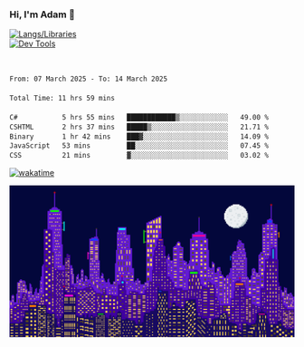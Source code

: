 ### Hi, I'm Adam 👋

[![Langs/Libraries](https://skillicons.dev/icons?i=cs,dotnet,js,css,html,sass,ts,jquery,bootstrap)](https://skillicons.dev)
<br/>
[![Dev Tools](https://skillicons.dev/icons?i=git,github,githubactions,visualstudio)](https://skillicons.dev)

<br/>

<!--START_SECTION:waka-->

```txt
From: 07 March 2025 - To: 14 March 2025

Total Time: 11 hrs 59 mins

C#           5 hrs 55 mins   ████████████▒░░░░░░░░░░░░   49.00 %
CSHTML       2 hrs 37 mins   █████▒░░░░░░░░░░░░░░░░░░░   21.71 %
Binary       1 hr 42 mins    ███▓░░░░░░░░░░░░░░░░░░░░░   14.09 %
JavaScript   53 mins         ██░░░░░░░░░░░░░░░░░░░░░░░   07.45 %
CSS          21 mins         ▓░░░░░░░░░░░░░░░░░░░░░░░░   03.02 %
```

<!--END_SECTION:waka-->

[![wakatime](https://wakatime.com/badge/user/2234bda2-efd3-47c5-8724-79108edfe9aa.svg)](https://wakatime.com/@2234bda2-efd3-47c5-8724-79108edfe9aa)

![Pixelated city at night](./media/city.gif)
